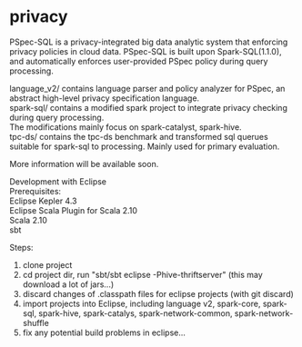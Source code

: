 # privacy
PSpec-SQL is a privacy-integrated big data analytic system that enforcing privacy policies in cloud data.
PSpec-SQL is built upon Spark-SQL(1.1.0), and automatically enforces user-provided PSpec policy during query processing.

language_v2/ contains language parser and policy analyzer for PSpec, an abstract high-level privacy specification language.  
spark-sql/ contains a modified spark project to integrate privacy checking during query processing.  
The modifications mainly focus on spark-catalyst, spark-hive.  
tpc-ds/ contains the tpc-ds benchmark and transformed sql querues suitable for spark-sql to processing. Mainly used for primary evaluation.  

More information will be available soon.


Development with Eclipse  
Prerequisites:  
Eclipse Kepler 4.3  
Eclipse Scala Plugin for Scala 2.10  
Scala 2.10  
sbt  
   
Steps:  
1. clone project  
2. cd project dir, run "sbt/sbt eclipse -Phive-thriftserver" (this may download a lot of jars...)  
3. discard changes of .classpath files for eclipse projects (with git discard)  
4. import projects into Eclipse, including language v2, spark-core, spark-sql, spark-hive, spark-catalys, spark-network-common, spark-network-shuffle  
5. fix any potential build problems in eclipse...    
